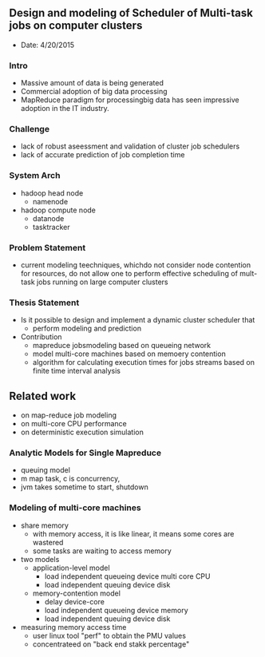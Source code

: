 ## Design and modeling of Scheduler of Multi-task jobs on computer clusters

- Date: 4/20/2015

### Intro
- Massive amount of data is being generated
- Commercial adoption of big data processing
- MapReduce paradigm for processingbig data has seen impressive adoption in the IT industry.

### Challenge
- lack of robust aseessment and validation of cluster job schedulers
- lack of accurate prediction of job completion time

### System Arch
- hadoop head node
  - namenode
- hadoop compute node
  - datanode
  - tasktracker

### Problem Statement
- current modeling teechniques, whichdo not consider node contention for resources, do not allow one to perform effective scheduling of mult-task jobs running on large computer clusters

### Thesis Statement
- Is it possible to design and implement a dynamic cluster scheduler that
  - perform modeling and prediction
- Contribution
  - mapreduce jobsmodeling based on queueing network
  - model multi-core machines based on memoery contention
  - algorithm for calculating execution times for jobs streams based on finite time interval analysis
  
## Related work
- on map-reduce job modeling
- on multi-core CPU performance
- on deterministic execution simulation

### Analytic Models for Single Mapreduce
- queuing model
- m map task, c is concurrency, 
- jvm takes sometime to start, shutdown

### Modeling of multi-core machines
- share memory
  - with memory access, it is like linear, it means some cores are wastered
  - some tasks are waiting to access memory
- two models
  - application-level model
    - load independent queueing device multi core CPU
    - load independent queuing device disk
  - memory-contention model
    - delay device-core
    - load independent queueing device memory
    - load independent queuing device disk
- measuring memory access time
  - user linux tool "perf" to obtain the PMU values
  - concentrateed on "back end stakk percentage"
